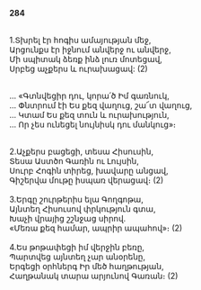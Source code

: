 **284**

\
1.Տխրել էր հոգիս ամայության մեջ,\
Արցունքս էր իջնում անվերջ ու անվերջ,\
Մի սպիտակ ձեռք ինձ լուռ մոտեցավ,\
Սրբեց աչքերս և ուրախացավ: (2)

\
 ... «Գտնվեցիր դու, կորա՛ծ Իմ գառնուկ,\
 ... Փնտրում էի Ես քեզ վաղուց, շա՜տ վաղուց,\
 ... Կտամ Ես քեզ տուն և ուրախություն,\
 ... Որ չես ունեցել նույնիսկ դու մանկուց»։

\
2.Աչքերս բացեցի, տեսա Հիսուսին,\
Տեսա Աստծո Գառին ու Լույսին,\
Սուրբ Հոգին տիրեց, խավարը անցավ,\
Գիշերվա մութը իսպառ վերացավ։ (2)\
\
3.Երգը շուրթերիս ելա Գողգոթա,\
Այնտեղ Հիսուսով փրկություն գտա,\
Խաչի վրայից շշնջաց սիրով.\
«Մեռա քեզ համար, ապրիր ապահով»։ (2)\
\
4.Ես թոթափեցի իմ վերջին բեռը,\
Պարտվեց այնտեղ չար անօրենը,\
Երգեցի օրհներգ Իր մեծ հաղթության,\
Հաղթանակ տարա արյունով Գառան։ (2)
